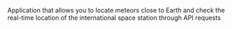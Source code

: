 Application that allows you to locate meteors close to Earth and check the real-time location of the international space station through API requests
